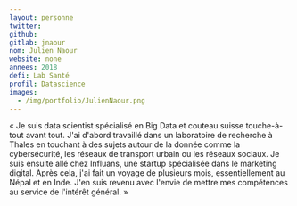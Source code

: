 ```yaml
---
layout: personne
twitter: 
github: 
gitlab: jnaour
nom: Julien Naour
website: none
annees: 2018
defi: Lab Santé
profil: Datascience
images:
  - /img/portfolio/JulienNaour.png
---
```


« Je suis data scientist spécialisé en Big Data et couteau suisse
touche-à-tout avant tout. J'ai d'abord travaillé dans un laboratoire
de recherche à Thales en touchant à des sujets autour de la donnée
comme la cybersécurité, les réseaux de transport urbain ou les réseaux
sociaux. Je suis ensuite allé chez Influans, une startup spécialisée
dans le marketing digital. Après cela, j'ai fait un voyage de
plusieurs mois, essentiellement au Népal et en Inde. J'en suis revenu
avec l'envie de mettre mes compétences au service de l'intérêt
général. »
